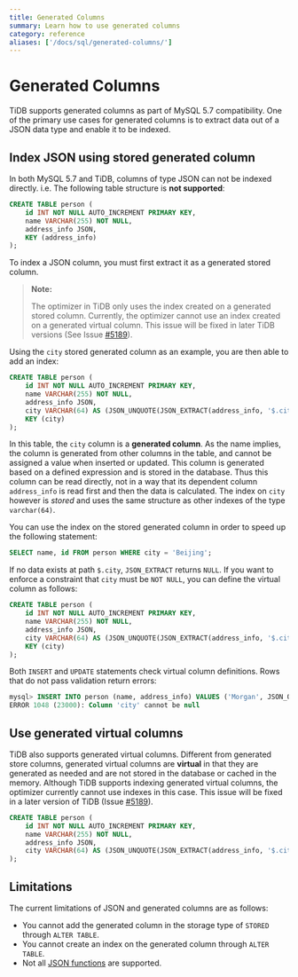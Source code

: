 ```yaml
---
title: Generated Columns
summary: Learn how to use generated columns
category: reference
aliases: ['/docs/sql/generated-columns/']
---
```


# Generated Columns

TiDB supports generated columns as part of MySQL 5.7 compatibility. One of the primary use cases for generated columns is to extract data out of a JSON data type and enable it to be indexed.

## Index JSON using stored generated column

In both MySQL 5.7 and TiDB, columns of type JSON can not be indexed directly. i.e. The following table structure is **not supported**:

```sql
CREATE TABLE person (
    id INT NOT NULL AUTO_INCREMENT PRIMARY KEY,
    name VARCHAR(255) NOT NULL,
    address_info JSON,
    KEY (address_info)
);
```

To index a JSON column, you must first extract it as a generated stored column. 

> **Note:**
>
> The optimizer in TiDB only uses the index created on a generated stored column. Currently, the optimizer cannot use an index created on a generated virtual column. This issue will be fixed in later TiDB versions (See Issue [#5189](https://github.com/pingcap/tidb/issues/5189)).

Using the `city` stored generated column as an example, you are then able to add an index:

```sql
CREATE TABLE person (
    id INT NOT NULL AUTO_INCREMENT PRIMARY KEY,
    name VARCHAR(255) NOT NULL,
    address_info JSON,
    city VARCHAR(64) AS (JSON_UNQUOTE(JSON_EXTRACT(address_info, '$.city'))) STORED,
    KEY (city)
);
```

In this table, the `city` column is a **generated column**. As the name implies, the column is generated from other columns in the table, and cannot be assigned a value when inserted or updated. This column is generated based on a defined expression and is stored in the database. Thus this column can be read directly, not in a way that its dependent column `address_info` is read first and then the data is calculated. The index on `city` however is _stored_ and uses the same structure as other indexes of the type `varchar(64)`.

You can use the index on the stored generated column in order to speed up the following statement:

```sql
SELECT name, id FROM person WHERE city = 'Beijing';
```

If no data exists at path `$.city`, `JSON_EXTRACT` returns `NULL`. If you want to enforce a constraint that `city` must be `NOT NULL`, you can define the virtual column as follows:

```sql
CREATE TABLE person (
    id INT NOT NULL AUTO_INCREMENT PRIMARY KEY,
    name VARCHAR(255) NOT NULL,
    address_info JSON,
    city VARCHAR(64) AS (JSON_UNQUOTE(JSON_EXTRACT(address_info, '$.city'))) STORED NOT NULL,
    KEY (city)
);
```

Both `INSERT` and `UPDATE` statements check virtual column definitions. Rows that do not pass validation return errors:

```sql
mysql> INSERT INTO person (name, address_info) VALUES ('Morgan', JSON_OBJECT('Country', 'Canada'));
ERROR 1048 (23000): Column 'city' cannot be null
```

## Use generated virtual columns

TiDB also supports generated virtual columns. Different from generated store columns, generated virtual columns are **virtual** in that they are generated as needed and are not stored in the database or cached in the memory. Although TiDB supports indexing generated virtual columns, the optimizer currently cannot use indexes in this case. This issue will be fixed in a later version of TiDB (Issue [#5189](https://github.com/pingcap/tidb/issues/5189)).

```sql
CREATE TABLE person (
    id INT NOT NULL AUTO_INCREMENT PRIMARY KEY,
    name VARCHAR(255) NOT NULL,
    address_info JSON,
    city VARCHAR(64) AS (JSON_UNQUOTE(JSON_EXTRACT(address_info, '$.city'))) VIRTUAL
);
```

## Limitations

The current limitations of JSON and generated columns are as follows:

- You cannot add the generated column in the storage type of `STORED` through `ALTER TABLE`.
- You cannot create an index on the generated column through `ALTER TABLE`. 
- Not all [JSON functions](/reference/sql/functions-and-operators/json-functions.md) are supported.
